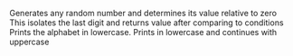 Generates any random number and determines its value relative to zero
This isolates the last digit and returns value after comparing to conditions
Prints the alphabet in lowercase.
Prints in lowercase and continues with uppercase 